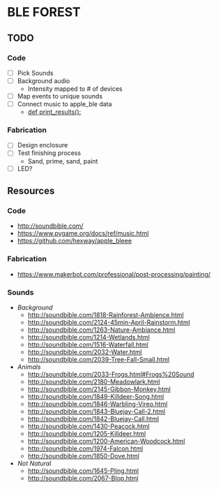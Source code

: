 # BLE FOREST

## TODO

### Code

- [ ] Pick Sounds
- [ ] Background audio
	- Intensity mapped to # of devices
- [ ] Map events to unique sounds
- [ ] Connect music to apple_ble data
	- [def print_results():](https://github.com/hexway/apple_bleee/blob/master/ble_read_state.py#L591)

### Fabrication

- [ ] Design enclosure
- [ ] Test finishing process
	- Sand, prime, sand, paint
- [ ] LED?

## Resources

### Code

- http://soundbible.com/
- https://www.pygame.org/docs/ref/music.html
- https://github.com/hexway/apple_bleee

### Fabrication

- https://www.makerbot.com/professional/post-processing/painting/

### Sounds

- *Background*
	- http://soundbible.com/1818-Rainforest-Ambience.html
	- http://soundbible.com/2124-45min-April-Rainstorm.html
	- http://soundbible.com/1263-Nature-Ambiance.html
	- http://soundbible.com/1214-Wetlands.html
	- http://soundbible.com/1516-Waterfall.html
	- http://soundbible.com/2032-Water.html
	- http://soundbible.com/2039-Tree-Fall-Small.html
- *Animals*
	- http://soundbible.com/2033-Frogs.html#Frogs%20Sound
	- http://soundbible.com/2180-Meadowlark.html
	- http://soundbible.com/2145-Gibbon-Monkey.html
	- http://soundbible.com/1849-Killdeer-Song.html
	- http://soundbible.com/1846-Warbling-Vireo.html
	- http://soundbible.com/1843-Bluejay-Call-2.html
	- http://soundbible.com/1842-Bluejay-Call.html
	- http://soundbible.com/1430-Peacock.html
	- http://soundbible.com/1205-Killdeer.html
	- http://soundbible.com/1200-American-Woodcock.html
	- http://soundbible.com/1974-Falcon.html
	- http://soundbible.com/1850-Dove.html
- *Not Natural*
	- http://soundbible.com/1645-Pling.html
	- http://soundbible.com/2067-Blop.html